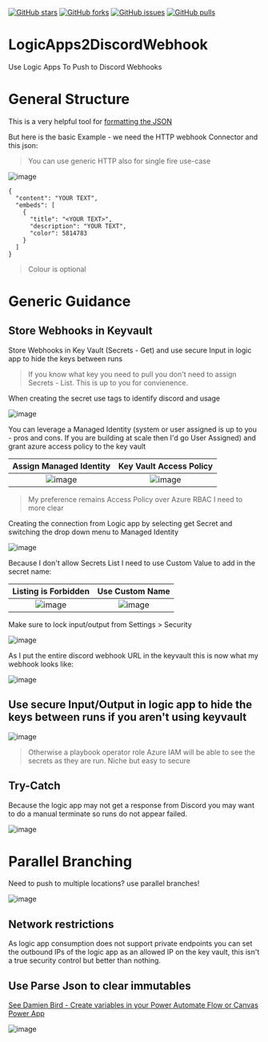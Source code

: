 [![GitHub stars](https://img.shields.io/github/stars/jkerai1/LogicApps2DiscordWebhook?style=flat-square)](https://github.com/jkerai1/LogicApps2DiscordWebhook/stargazers)
[![GitHub forks](https://img.shields.io/github/forks/jkerai1/LogicApps2DiscordWebhook?style=flat-square)](https://github.com/jkerai1/LogicApps2DiscordWebhook/network)
[![GitHub issues](https://img.shields.io/github/issues/jkerai1/LogicApps2DiscordWebhook?style=flat-square)](https://github.com/jkerai1/LogicApps2DiscordWebhook/issues)
[![GitHub pulls](https://img.shields.io/github/issues-pr/jkerai1/LogicApps2DiscordWebhook?style=flat-square)](https://github.com/jkerai1/LogicApps2DiscordWebhook/pulls)  

# LogicApps2DiscordWebhook
Use Logic Apps To Push to Discord Webhooks

# General Structure  

This is a very helpful tool for [formatting the JSON](https://discohook.org/)  

But here is the basic Example - we need the HTTP webhook Connector and this json:
> You can use generic HTTP also for single fire use-case  

![image](https://github.com/user-attachments/assets/bd6d0f11-4a82-4691-bb50-45f9a759459c)  

```
{
  "content": "YOUR TEXT",
  "embeds": [
    {
      "title": "<YOUR TEXT>",
      "description": "YOUR TEXT",
      "color": 5814783
    }
  ]
}
```
> Colour is optional  

# Generic Guidance

## Store Webhooks in Keyvault  

Store Webhooks in Key Vault (Secrets - Get) and use secure Input in logic app to hide the keys between runs 
> If you know what key you need to pull you don't need to assign Secrets - List. This is up to you for convienence. 

When creating the secret use tags to identify discord and usage  

![image](https://github.com/user-attachments/assets/40ec29e0-c7cc-44fb-8516-29e422061180)

You can leverage a Managed Identity (system or user assigned is up to you - pros and cons. If you are building at scale then I'd go User Assigned) and grant azure access policy to the key vault  

Assign Managed Identity            |  Key Vault Access Policy
:-------------------------:|:-------------------------:
![image](https://github.com/user-attachments/assets/22c7e66e-9dec-4ce9-b636-cb0845894c99)|![image](https://github.com/user-attachments/assets/db7ce2ec-7d6f-4ec6-bb90-1fb38881651d)
> My preference remains Access Policy over Azure RBAC I need to more clear

Creating the connection from Logic app by selecting get Secret and switching the drop down menu to Managed Identity  

![image](https://github.com/user-attachments/assets/85f11c73-b8a3-4d3d-95b7-42ee2b43e1e7)  

Because I don't allow Secrets List I need to use Custom Value to add in the secret name:

Listing is Forbidden          |  Use Custom Name
:-------------------------:|:-------------------------:
![image](https://github.com/user-attachments/assets/0ab935e1-1fe8-44b4-beca-881f6f298b6b) | ![image](https://github.com/user-attachments/assets/a5f00724-dfe6-407a-a996-d6dfe12073c9)

Make sure to lock input/output from Settings > Security   

![image](https://github.com/user-attachments/assets/c30b86ed-370b-436a-a61f-1ef92aba77fa)

As I put the entire discord webhook URL in the keyvault this is now what my webhook looks like:  

![image](https://github.com/user-attachments/assets/34d896f4-5b85-4ae4-b086-88a7a6b45652)

## Use secure Input/Output in logic app to hide the keys between runs if you aren't using keyvault  
![image](https://github.com/user-attachments/assets/669c260c-ef79-4eb8-8f07-9322b07e7863)
> Otherwise a playbook operator role Azure IAM will be able to see the secrets as they are run. Niche but easy to secure

## Try-Catch

Because the logic app may not get a response from Discord you may want to do a manual terminate so runs do not appear failed.  

![image](https://github.com/user-attachments/assets/28c61c09-c91e-443c-a198-7e83179f6aa7)

# Parallel Branching

Need to push to multiple locations? use parallel branches!  

![image](https://github.com/user-attachments/assets/42c123c1-5cb0-4d45-bd13-45acb48bb651)  

## Network restrictions

As logic app consumption does not support private endpoints you can set the outbound IPs of the logic app as an allowed IP on the key vault, this isn't a true security control but better than nothing.  

## Use Parse Json to clear immutables  

[See Damien Bird - Create variables in your Power Automate Flow or Canvas Power App](https://youtu.be/_YiKCWl_kf0?t=483)  

![image](https://github.com/user-attachments/assets/b3483c43-3198-4220-a3a9-c3467d9eef68)



